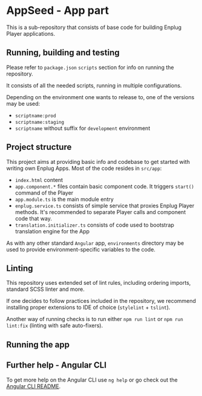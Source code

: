 # AppSeed - App part

This is a sub-repository that consists of base code for building Enplug Player applications.

## Running, building and testing

Please refer to `package.json` `scripts` section for info on running the repository.

It consists of all the needed scripts, running in multiple configurations.

Depending on the environment one wants to release to, one of the versions may be used:

- `scriptname:prod`
- `scriptname:staging`
- `scriptname` without suffix for `development` environment

## Project structure

This project aims at providing basic info and codebase to get started with writing own Enplug Apps. Most of the code resides in `src/app`:

- `index.html` content
- `app.component.*` files contain basic component code. It triggers `start()` command of the Player
- `app.module.ts` is the main module entry
- `enplug.service.ts` consists of simple service that proxies Enplug Player methods. It's recommended to separate Player calls and component code that way.
- `translation.initializer.ts` consists of code used to bootstrap translation engine for the App

As with any other standard `Angular` app, `environments` directory may be used to provide environment-specific variables to the code.

## Linting

This repository uses extended set of lint rules, including ordering imports, standard SCSS linter and more. 

If one decides to follow practices included in the repository, we recommend installing proper extensions to IDE of choice (`stylelint` + `tslint`). 

Another way of running checks is to run either `npm run lint` or `npm run lint:fix` (linting with safe auto-fixers).

## Running the app

## Further help - Angular CLI

To get more help on the Angular CLI use `ng help` or go check out the [Angular CLI README](https://github.com/angular/angular-cli/blob/master/README.md).
